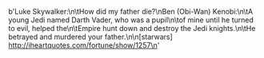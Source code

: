 b'Luke Skywalker:\n\tHow did my father die?\nBen (Obi-Wan) Kenobi:\n\tA young Jedi named Darth Vader, who was a pupil\n\tof mine until he turned to evil, helped the\n\tEmpire hunt down and destroy the Jedi knights.\n\tHe betrayed and murdered your father.\n\n[starwars] http://iheartquotes.com/fortune/show/1257\n'